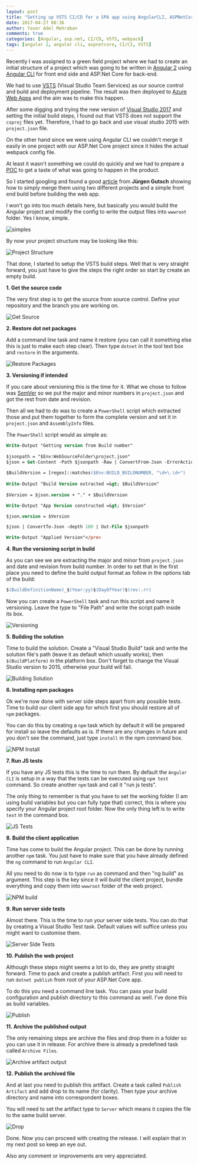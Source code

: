 ```yaml
---
layout: post
title: "Setting up VSTS CI/CD for a SPA app using AngularCLI, ASPNetCore (Part 1)"
date: 2017-04-27 08:36
author: Yaser Adel Mehraban
comments: true
categories: [Angular, asp.net, CI/CD, VSTS, webpack]
tags: [angular 2, angular cli, aspnetcore, CI/CI, VSTS]
---
```

Recently I was assigned to a green field project where we had to create an initial structure of a project which was going to be written in [Angular 2](https://angular.io/) using [Angular CLI](https://github.com/angular/angular-cli) for front end side and ASP.Net Core for back-end. 
<!--more-->
We had to use [VSTS](https://www.visualstudio.com/team-services/) (Visual Studio Team Services) as our source control and build and deployment pipeline. The result was then deployed to [Azure Web Apps](https://azure.microsoft.com/en-au/services/app-service/web/) and the aim was to make this happen. 

After some digging and trying the new version of [Visual Studio 2017](https://www.visualstudio.com/vs/whatsnew/) and setting the initial build steps, I found out that VSTS does not support the `csproj` files yet. Therefore, I had to go back and use visual studio 2015 with `project.json` file.

On the other hand since we were using Angular CLI we couldn't merge it easily in one project with our ASP.Net Core project since it hides the actual webpack config file. 

At least it wasn't something we could do quickly and we had to prepare a [POC](https://en.wikipedia.org/wiki/Proof_of_concept) to get a taste of what was going to happen in the product.

So I started googling and found a good [article](http://asp.net-hacker.rocks/2016/09/19/aspnetcore-and-angular2-using-dotnetcli-and-vscode.html) from **Jürgen Gutsch** showing how to simply merge them using two different projects and a simple front end build before building the web app. 

I won't go into too much details here, but basically you would build the Angular project and modify the config to write the output files into `wwwroot` folder. Yes I know, simple.

![simples](/img/posts/simples.jpg)

By now your project structure may be looking like this:

![Project Structure](/img/posts/project.jpg)

That done, I started to setup the VSTS build steps. Well that is very straight forward, you just have to give the steps the right order so start by create an empty build.

**1. Get the source code**

The very first step is to get the source from source control. Define your repository and the branch you are working on.

![Get Source](/img/posts/getsource.jpg)

**2. Restore dot net packages**

Add a command line task and name it restore (you can call it something else this is just to make each step clear). Then type `dotnet` in the tool text box and `restore` in the arguments.

![Restore Packages](/img/posts/restore.jpg)

**3. Versioning if intended**

If you care about versioning this is the time for it. What we chose to follow was [SemVer](http://semver.org/) so we put the major and minor numbers in `project.json` and got the rest from date and revision. 

Then all we had to do was to create a `PowerShell` script which extracted those and put them together to form the complete version and set it in `project.json` and `AssemblyInfo` files.

The `PowerShell` script would as simple as:

```ps
Write-Output "Getting version from Build number"
    
$jsonpath = "$Env:WebSourceFolder\project.json"
$json = Get-Content -Path $jsonpath -Raw | ConvertFrom-Json -ErrorAction Ignore
    
$BuildVersion = [regex]::matches($Env:BUILD_BUILDNUMBER, "\d+\.\d+")
    
Write-Output "Build Version extracted =&gt; $BuildVersion"
    
$Version = $json.version + "." + $BuildVersion

Write-Output "App Version constructed =&gt; $Version"

$json.version = $Version

$json | ConvertTo-Json -depth 100 | Out-File $jsonpath

Write-Output "Applied Version"</pre>
```    
    
**4. Run the versioning script in build**
    
As you can see we are extracting the major and minor from `project.json` and date and revision from build number. In order to set that in the first place you need to define the build output format as follow in the options tab of the build:
    
```ps    
$(BuildDefinitionName)_$(Year:yy)$(DayOfYear)$(rev:.rr)
```

Now you can create a `PowerShell` task and run this script and name it versioning. Leave the type to "File Path" and write the script path inside its box.

![Versioning](/img/posts/version.jpg)

**5. Building the solution**

Time to build the solution. Create a "Visual Studio Build" task and write the solution file's path (leave it as default which usually works), then `$(BuildPlatform)` in the platform box. Don't forget to change the Visual Studio version to 2015, otherwise your build will fail.

![Building Solution](/img/posts/build.jpg)

**6. Installing npm packages**

Ok we're now done with server side steps apart from any possible tests. Time to build our client side app for which first you should restore all of `npm` packages. 

You can do this by creating a `npm` task which by default it will be prepared for install so leave the defaults as is. If there are any changes in future and you don't see the command, just type `install` in the npm command box.

![NPM Install](/img/posts/npminstall.jpg)

**7. Run JS tests**

If you have any JS tests this is the time to run them. By default the `Angular CLI` is setup in a way that the tests can be executed using `npm test` command. So create another `npm` task and call it "run js tests". 

The only thing to remember is that you have to set the working folder (I am using build variables but you can fully type that) correct, this is where you specify your Angular project root folder. Now the only thing left is to write `test` in the command box.

![JS Tests](/img/posts/jstests.jpg)

**8. Build the client application**

Time has come to build the Angular project. This can be done by running another `npm` task. You just have to make sure that you have already defined the `ng` command to run `Angular CLI`. 

All you need to do now is to type `run` as command and then "ng build" as argument. This step is the key since it will build the client project, bundle everything and copy them into `wwwroot` folder of the web project.

![NPM build](/img/posts/buildjs.jpg)

**9. Run server side tests**

Almost there. This is the time to run your server side tests. You can do that by creating a Visual Studio Test task. Default values will suffice unless you might want to customise them.

![Server Side Tests](/img/posts/webtests.jpg)

**10. Publish the web project**

Although these steps might seems a lot to do, they are pretty straight forward. Time to pack and create a publish artifact. First you will need to run `dotnet publish` from root of your ASP.Net Core app. 

To do this you need a command line task. You can pass your build configuration and publish directory to this command as well. I've done this as build variables.

![Publish](/img/posts/publish.jpg)

**11. Archive the published output**

The only remaining steps are archive the files and drop them in a folder so you can use it in release. For archive there is already a predefined task called `Archive Files`.

![Archive artifact output](/img/posts/archive.jpg)

**12. Publish the archived file**

And at last you need to publish this artifact. Create a task called `Publish Artifact` and add drop to its name (for clarity). Then type your archive directory and name into correspondent boxes. 

You will need to set the artifact type to `Server` which means it copies the file to the same build server.

![Drop](/img/posts/drop.jpg)

Done. Now you can proceed with creating the release. I will explain that in my next post so keep an eye out.

Also any comment or improvements are very appreciated.
